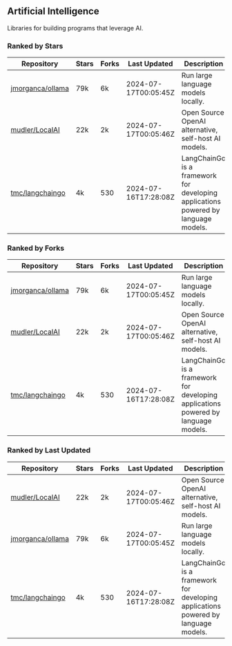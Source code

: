 ## Artificial Intelligence

Libraries for building programs that leverage AI.

### Ranked by Stars

| Repository | Stars | Forks | Last Updated | Description | 
|------------|-------|-------|--------------|-------------|
| [jmorganca/ollama](https://github.com/jmorganca/ollama) | 79k | 6k | 2024-07-17T00:05:45Z |  Run large language models locally. |
| [mudler/LocalAI](https://github.com/mudler/LocalAI) | 22k | 2k | 2024-07-17T00:05:46Z |  Open Source OpenAI alternative, self-host AI models. |
| [tmc/langchaingo](https://github.com/tmc/langchaingo) | 4k | 530 | 2024-07-16T17:28:08Z |  LangChainGo is a framework for developing applications powered by language models. |

### Ranked by Forks

| Repository | Stars | Forks | Last Updated | Description | 
|------------|-------|-------|--------------|-------------|
| [jmorganca/ollama](https://github.com/jmorganca/ollama) | 79k | 6k | 2024-07-17T00:05:45Z |  Run large language models locally. |
| [mudler/LocalAI](https://github.com/mudler/LocalAI) | 22k | 2k | 2024-07-17T00:05:46Z |  Open Source OpenAI alternative, self-host AI models. |
| [tmc/langchaingo](https://github.com/tmc/langchaingo) | 4k | 530 | 2024-07-16T17:28:08Z |  LangChainGo is a framework for developing applications powered by language models. |

### Ranked by Last Updated

| Repository | Stars | Forks | Last Updated | Description | 
|------------|-------|-------|--------------|-------------|
| [mudler/LocalAI](https://github.com/mudler/LocalAI) | 22k | 2k | 2024-07-17T00:05:46Z |  Open Source OpenAI alternative, self-host AI models. |
| [jmorganca/ollama](https://github.com/jmorganca/ollama) | 79k | 6k | 2024-07-17T00:05:45Z |  Run large language models locally. |
| [tmc/langchaingo](https://github.com/tmc/langchaingo) | 4k | 530 | 2024-07-16T17:28:08Z |  LangChainGo is a framework for developing applications powered by language models. |

